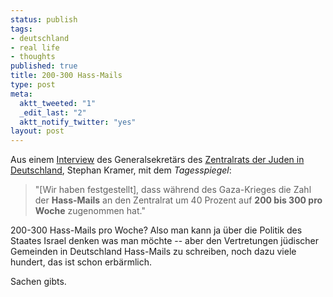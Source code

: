 ```yaml
--- 
status: publish
tags: 
- deutschland
- real life
- thoughts
published: true
title: 200-300 Hass-Mails
type: post
meta: 
  aktt_tweeted: "1"
  _edit_last: "2"
  aktt_notify_twitter: "yes"
layout: post
---
```

Aus einem <a href="http://www.tagesschau.de/inland/auschwitzgedenken104.html">Interview</a> des Generalsekretärs des <a href="http://de.wikipedia.org/wiki/Zentralrat_der_Juden_in_Deutschland">Zentralrats der Juden in Deutschland</a>, Stephan Kramer, mit dem <em>Tagesspiegel</em>:

<blockquote>"[Wir haben festgestellt], dass während des Gaza-Krieges die Zahl der <strong>Hass-Mails</strong> an den Zentralrat um 40 Prozent auf <strong>200 bis 300 pro Woche</strong> zugenommen hat."</blockquote>

200-300 Hass-Mails pro Woche? Also man kann ja über die Politik des Staates Israel denken was man möchte -- aber den Vertretungen jüdischer Gemeinden in Deutschland Hass-Mails zu schreiben, noch dazu viele hundert, das ist schon erbärmlich.

Sachen gibts.
